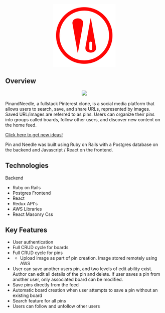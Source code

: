 <p align="center">
  <img src="https://github.com/arieltlr/PinandNeedle/blob/main/app/assets/images/logo_200x200.png" />
</p>

## Overview

<p align="center">
  <img src="https://github.com/arieltlr/PinandNeedle/blob/main/app/assets/images/pinandneedle.gif" />
</p>

PinandNeedle, a fullstack Pinterest clone, is a social media platform that allows users to search, save, and share URLs, represented by images. Saved URL/images are referred to as pins. Users can organize their pins into groups called boards, follow other users, and discover new content on the home feed.

[Click here to get new ideas!](https://pinandneedle.herokuapp.com/#/)

Pin and Needle was built using Ruby on Rails with a Postgres database on the backend and Javascript / React on the frontend. 

## Technologies
Backend
* Ruby on Rails
* Postgres
Frontend
* React
* Redux
API's
* AWS
Libraries
* React Masonry Css

## Key Features
* User authentication
* Full CRUD cycle for boards 
* Full CRUD cycle for pins
* * Upload image as part of pin creation. Image stored remotely using AWS
* User can save another users pin, and two levels of edit ability exist. Author can edit all details of the pin and delete. If user saves a pin from another user, only associated board can be modified. 
* Save pins directly from the feed
* Automatic board creation when user attempts to save a pin without an existing board
* Search feature for all pins
* Users can follow and unfollow other users



